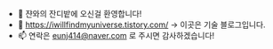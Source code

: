 - 👋 쟌와의 잔디밭에 오신걸 환영합니다!
- 🌱 https://iwillfindmyuniverse.tistory.com/ -> 이곳은 기술 블로그입니다.
- 📫 연락은 eunj414@naver.com 로 주시면 감사하겠습니다!

<!---
parkjanwa/parkjanwa is a ✨ special ✨ repository because its `README.md` (this file) appears on your GitHub profile.
You can click the Preview link to take a look at your changes.
--->

